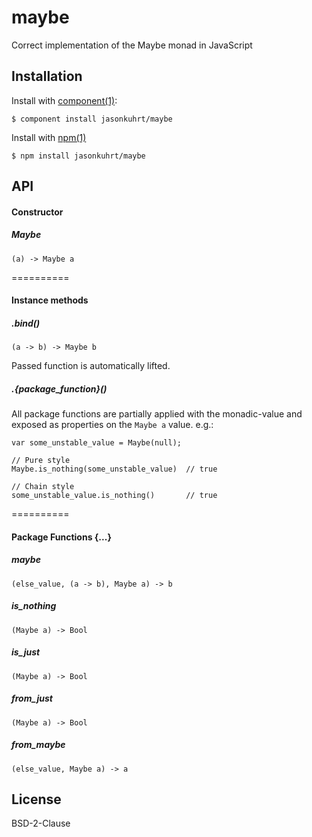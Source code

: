# maybe

  Correct implementation of the Maybe monad in JavaScript

## Installation

  Install with [component(1)](http://component.io):

    $ component install jasonkuhrt/maybe

  Install with [npm(1)](https://npmjs.org)

    $ npm install jasonkuhrt/maybe

## API

#### Constructor

##### Maybe
    (a) -> Maybe a

==========

#### Instance methods

##### .bind()
    (a -> b) -> Maybe b

  Passed function is automatically lifted.

##### .{package_function}()
  All package functions are partially applied with the monadic-value and exposed as properties on the `Maybe a` value. e.g.:

    var some_unstable_value = Maybe(null);

    // Pure style
    Maybe.is_nothing(some_unstable_value)  // true

    // Chain style
    some_unstable_value.is_nothing()       // true

==========

#### Package Functions {...}

##### maybe
    (else_value, (a -> b), Maybe a) -> b

##### is_nothing
    (Maybe a) -> Bool

##### is_just
    (Maybe a) -> Bool

##### from_just
    (Maybe a) -> Bool

##### from_maybe
    (else_value, Maybe a) -> a


## License

  BSD-2-Clause